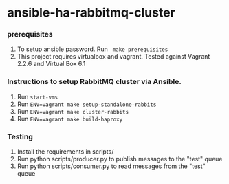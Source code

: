 # ansible-ha-rabbitmq-cluster

### prerequisites
1. To setup ansible password. Run ``` make prerequisites```
1. This project requires virtualbox and vagrant. Tested against Vagrant 2.2.6 and Virtual Box 6.1

### Instructions to setup RabbitMQ cluster via Ansible.

1. Run ```start-vms```
1. Run ```ENV=vagrant make setup-standalone-rabbits```
2. Run ```ENV=vagrant make cluster-rabbits```
3. Run ```ENV=vagrant make build-haproxy```

### Testing
1. Install the requirements in scripts/
1. Run python scripts/producer.py to publish messages to the "test" queue
1. Run python scripts/consumer.py to read messages from the "test" queue

